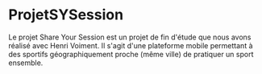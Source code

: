 # ProjetSYSession

Le projet Share Your Session est un projet de fin d'étude que nous avons réalisé avec Henri Voiment. Il s'agit d'une plateforme mobile permettant à des sportifs géographiquement proche (même ville) de pratiquer un sport ensemble. 
